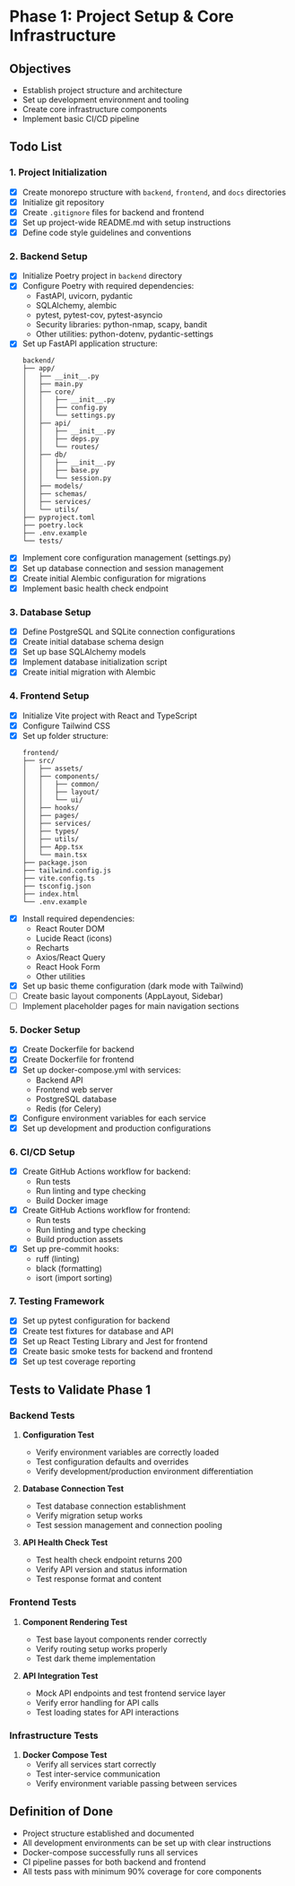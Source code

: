 # Phase 1: Project Setup & Core Infrastructure

## Objectives
- Establish project structure and architecture
- Set up development environment and tooling
- Create core infrastructure components
- Implement basic CI/CD pipeline

## Todo List

### 1. Project Initialization
- [x] Create monorepo structure with `backend`, `frontend`, and `docs` directories
- [x] Initialize git repository
- [x] Create `.gitignore` files for backend and frontend
- [x] Set up project-wide README.md with setup instructions
- [x] Define code style guidelines and conventions

### 2. Backend Setup
- [x] Initialize Poetry project in `backend` directory
- [x] Configure Poetry with required dependencies:
  - FastAPI, uvicorn, pydantic
  - SQLAlchemy, alembic
  - pytest, pytest-cov, pytest-asyncio
  - Security libraries: python-nmap, scapy, bandit
  - Other utilities: python-dotenv, pydantic-settings
- [x] Set up FastAPI application structure:
  ```
  backend/
  ├── app/
  │   ├── __init__.py
  │   ├── main.py
  │   ├── core/
  │   │   ├── __init__.py
  │   │   ├── config.py
  │   │   └── settings.py
  │   ├── api/
  │   │   ├── __init__.py
  │   │   ├── deps.py
  │   │   └── routes/
  │   ├── db/
  │   │   ├── __init__.py
  │   │   ├── base.py
  │   │   └── session.py
  │   ├── models/
  │   ├── schemas/
  │   ├── services/
  │   └── utils/
  ├── pyproject.toml
  ├── poetry.lock
  ├── .env.example
  └── tests/
  ```
- [x] Implement core configuration management (settings.py)
- [x] Set up database connection and session management
- [x] Create initial Alembic configuration for migrations
- [x] Implement basic health check endpoint

### 3. Database Setup
- [x] Define PostgreSQL and SQLite connection configurations
- [x] Create initial database schema design
- [x] Set up base SQLAlchemy models
- [x] Implement database initialization script
- [x] Create initial migration with Alembic

### 4. Frontend Setup
- [x] Initialize Vite project with React and TypeScript
- [x] Configure Tailwind CSS
- [x] Set up folder structure:
  ```
  frontend/
  ├── src/
  │   ├── assets/
  │   ├── components/
  │   │   ├── common/
  │   │   ├── layout/
  │   │   └── ui/
  │   ├── hooks/
  │   ├── pages/
  │   ├── services/
  │   ├── types/
  │   ├── utils/
  │   ├── App.tsx
  │   └── main.tsx
  ├── package.json
  ├── tailwind.config.js
  ├── vite.config.ts
  ├── tsconfig.json
  ├── index.html
  └── .env.example
  ```
- [x] Install required dependencies:
  - React Router DOM
  - Lucide React (icons)
  - Recharts
  - Axios/React Query
  - React Hook Form
  - Other utilities
- [x] Set up basic theme configuration (dark mode with Tailwind)
- [ ] Create basic layout components (AppLayout, Sidebar)
- [ ] Implement placeholder pages for main navigation sections

### 5. Docker Setup
- [x] Create Dockerfile for backend
- [x] Create Dockerfile for frontend
- [x] Set up docker-compose.yml with services:
  - Backend API
  - Frontend web server
  - PostgreSQL database
  - Redis (for Celery)
- [x] Configure environment variables for each service
- [x] Set up development and production configurations

### 6. CI/CD Setup
- [x] Create GitHub Actions workflow for backend:
  - Run tests
  - Run linting and type checking
  - Build Docker image
- [x] Create GitHub Actions workflow for frontend:
  - Run tests
  - Run linting and type checking
  - Build production assets
- [x] Set up pre-commit hooks:
  - ruff (linting)
  - black (formatting)
  - isort (import sorting)

### 7. Testing Framework
- [x] Set up pytest configuration for backend
- [x] Create test fixtures for database and API
- [x] Set up React Testing Library and Jest for frontend
- [x] Create basic smoke tests for backend and frontend
- [x] Set up test coverage reporting

## Tests to Validate Phase 1

### Backend Tests
1. **Configuration Test**
   - Verify environment variables are correctly loaded
   - Test configuration defaults and overrides
   - Verify development/production environment differentiation

2. **Database Connection Test**
   - Test database connection establishment
   - Verify migration setup works
   - Test session management and connection pooling

3. **API Health Check Test**
   - Test health check endpoint returns 200
   - Verify API version and status information
   - Test response format and content

### Frontend Tests
1. **Component Rendering Test**
   - Test base layout components render correctly
   - Verify routing setup works properly
   - Test dark theme implementation

2. **API Integration Test**
   - Mock API endpoints and test frontend service layer
   - Verify error handling for API calls
   - Test loading states for API interactions

### Infrastructure Tests
1. **Docker Compose Test**
   - Verify all services start correctly
   - Test inter-service communication
   - Verify environment variable passing between services

## Definition of Done
- Project structure established and documented
- All development environments can be set up with clear instructions
- Docker-compose successfully runs all services
- CI pipeline passes for both backend and frontend
- All tests pass with minimum 90% coverage for core components
